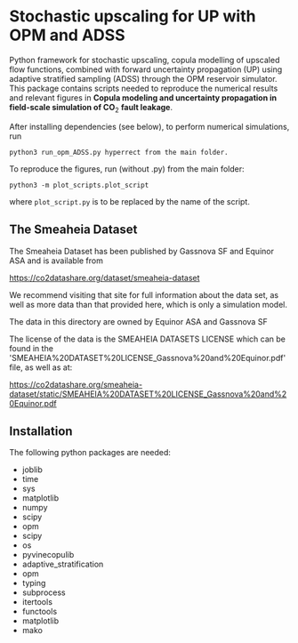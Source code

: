 
#  Stochastic upscaling for UP with OPM and ADSS
Python framework for stochastic upscaling, copula modelling of upscaled flow functions, combined with forward uncertainty propagation (UP) using adaptive stratified sampling (ADSS) through the OPM reservoir simulator.
This package contains scripts needed to reproduce the numerical results and relevant figures in **Copula modeling and uncertainty propagation in field-scale simulation of CO**$_2$ **fault leakage**.



After installing dependencies (see below), to perform numerical simulations, run
```
python3 run_opm_ADSS.py hyperrect from the main folder.
```

To reproduce the figures, run (without .py) from the main folder:
```
python3 -m plot_scripts.plot_script
```
where ```plot_script.py``` is to be replaced by the name of the script.


## The Smeaheia Dataset
The Smeaheia Dataset has been published by Gassnova SF and Equinor ASA
and is available from

   https://co2datashare.org/dataset/smeaheia-dataset

We recommend visiting that site for full information about the data set,
as well as more data than that provided here, which is only a simulation
model.

The data in this directory are owned by Equinor ASA and Gassnova SF

The license of the data is the SMEAHEIA DATASETS LICENSE
which can be found in the 'SMEAHEIA%20DATASET%20LICENSE_Gassnova%20and%20Equinor.pdf' file, as well as at:

   https://co2datashare.org/smeaheia-dataset/static/SMEAHEIA%20DATASET%20LICENSE_Gassnova%20and%20Equinor.pdf



## Installation
The following python packages are needed:
* joblib
* time
* sys
* matplotlib
* numpy
* scipy
* opm
* scipy
* os
* pyvinecopulib
* adaptive_stratification
* opm
* typing
* subprocess
* itertools
* functools
* matplotlib
* mako

